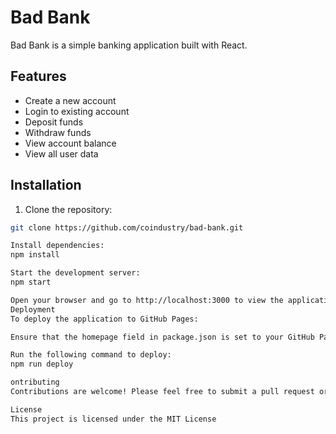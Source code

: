 # Bad Bank

Bad Bank is a simple banking application built with React.

## Features

- Create a new account
- Login to existing account
- Deposit funds
- Withdraw funds
- View account balance
- View all user data

## Installation

1. Clone the repository:

```bash
git clone https://github.com/coindustry/bad-bank.git

Install dependencies:
npm install

Start the development server:
npm start

Open your browser and go to http://localhost:3000 to view the application.
Deployment
To deploy the application to GitHub Pages:

Ensure that the homepage field in package.json is set to your GitHub Pages URL.

Run the following command to deploy:
npm run deploy

ontributing
Contributions are welcome! Please feel free to submit a pull request or open an issue if you encounter any problems or have any suggestions.

License
This project is licensed under the MIT License
